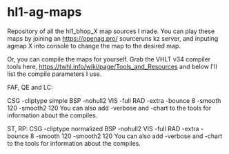 # hl1-ag-maps
Repository of all the hl1_bhop_X map sources I made.
You can play these maps by joining an https://openag.pro/ sourceruns kz server, and inputing agmap X into console to change the map to the desired map.


Or, you can compile the maps for yourself. Grab the VHLT v34 compiler tools here, https://twhl.info/wiki/page/Tools_and_Resources and below I'll list the compile parameters I use.

FAF, QE and LC:

CSG -cliptype simple
BSP -nohull2
VIS -full
RAD -extra -bounce 8 -smooth 120 -smooth2 120
You can also add -verbose and -chart to the tools for information about the compiles.

ST, RP:
CSG -cliptype normalized
BSP -nohull2
VIS -full
RAD -extra -bounce 8 -smooth 120 -smooth2 120
You can also add -verbose and -chart to the tools for information about the compiles.
